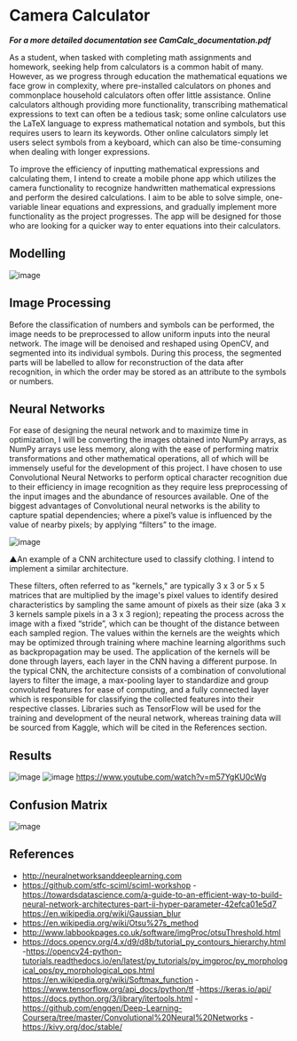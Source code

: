 # Camera Calculator

***For a more detailed documentation see CamCalc_documentation.pdf***

As a student, when tasked with completing math assignments and homework, seeking help from calculators is a common habit of many. However, as we progress through education the mathematical equations we face grow in complexity, where pre-installed calculators on phones and commonplace household calculators often offer little assistance. Online calculators although providing more functionality, transcribing mathematical expressions to text can often be a tedious task; some online calculators use the LaTeX language to express mathematical notation and symbols, but this requires users to learn its keywords. Other online calculators simply let users select symbols from a keyboard, which can also be time-consuming when dealing with longer expressions.

To improve the efficiency of inputting mathematical expressions and calculating them, I intend to create a mobile phone app which utilizes the camera functionality to recognize handwritten mathematical expressions and perform the desired calculations. I aim to be able to solve simple, one-variable linear equations and expressions, and gradually implement more functionality as the project progresses. The app will be designed for those who are looking for a quicker way to enter equations into their calculators.


## Modelling
![image](https://user-images.githubusercontent.com/89786918/191934264-0c7d6577-6914-43a3-a429-99d6ac75864e.png)

## Image Processing
Before the classification of numbers and symbols can be performed, the image needs to be preprocessed to allow uniform inputs into the neural network. The image will be denoised and reshaped using OpenCV, and segmented into its individual symbols. During this process, the segmented parts will be labelled to allow for reconstruction of the data after recognition, in which the order may be stored as an attribute to the symbols or numbers. 

## Neural Networks
For ease of designing the neural network and to maximize time in optimization, I will be converting the images obtained into NumPy arrays, as NumPy arrays use less memory, along with the ease of performing matrix transformations and other mathematical operations, all of which will be immensely useful for the development of this project. I have chosen to use Convolutional Neural Networks to perform optical character recognition due to their efficiency in image recognition as they require less preprocessing of the input images and the abundance of resources available. One of the biggest advantages of Convolutional neural networks is the ability to capture spatial dependencies; where a pixel’s value is influenced by the value of nearby pixels; by applying “filters” to the image.
 
 ![image](https://user-images.githubusercontent.com/89786918/192470116-8201c581-36ae-46dd-be23-c0273e8120fb.png)

▲An example of a CNN architecture used to classify clothing. I intend to implement a similar architecture. 

These filters, often referred to as "kernels," are typically 3 x 3 or 5 x 5 matrices that are multiplied by the image's pixel values to identify desired characteristics by sampling the same amount of pixels as their size (aka 3 x 3 kernels sample pixels in a 3 x 3 region); repeating the process across the image with a fixed “stride”, which can be thought of the distance between each sampled region. The values within the kernels are the weights which may be optimized through training where machine learning algorithms such as backpropagation may be used. The application of the kernels will be done through layers, each layer in the CNN having a different purpose. In the typical CNN, the architecture consists of a combination of convolutional layers to filter the image, a max-pooling layer to standardize and group convoluted features for ease of computing, and a fully connected layer which is responsible for classifying the collected features into their respective classes.
Libraries such as TensorFlow will be used for the training and development of the neural network, whereas training data will be sourced from Kaggle, which will be cited in the References section. 

## Results
![image](https://github.com/user-attachments/assets/1fc2d31c-c74c-49dd-acfc-8c72f93950b3) ![image](https://github.com/user-attachments/assets/24206732-2d12-4203-8524-03be37cbe39f)
https://www.youtube.com/watch?v=m57YgKU0cWg


## Confusion Matrix
![image](https://github.com/user-attachments/assets/2b289299-28b4-4dfb-96ed-b966919b245e)

## References
- http://neuralnetworksanddeeplearning.com
- https://github.com/stfc-sciml/sciml-workshop
-https://towardsdatascience.com/a-guide-to-an-efficient-way-to-build-neural-network-architectures-part-ii-hyper-parameter-42efca01e5d7
https://en.wikipedia.org/wiki/Gaussian_blur
- https://en.wikipedia.org/wiki/Otsu%27s_method
- http://www.labbookpages.co.uk/software/imgProc/otsuThreshold.html
- https://docs.opencv.org/4.x/d9/d8b/tutorial_py_contours_hierarchy.html
-https://opencv24-python-tutorials.readthedocs.io/en/latest/py_tutorials/py_imgproc/py_morphological_ops/py_morphological_ops.html
https://en.wikipedia.org/wiki/Softmax_function
-https://www.tensorflow.org/api_docs/python/tf
-https://keras.io/api/
https://docs.python.org/3/library/itertools.html
-https://github.com/enggen/Deep-Learning-Coursera/tree/master/Convolutional%20Neural%20Networks
-https://kivy.org/doc/stable/
